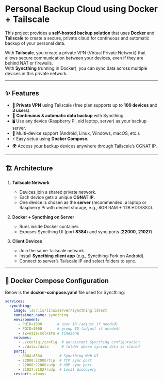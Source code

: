 # Personal Backup Cloud using Docker + Tailscale

This project provides a **self-hosted backup solution** that uses **Docker** and **Tailscale** to create a secure, private cloud for continuous and automatic backup of your personal data.

With **Tailscale**, you create a private VPN (Virtual Private Network) that allows secure communication between your devices, even if they are behind NAT or firewalls.  
With **Syncthing** (running in Docker), you can sync data across multiple devices in this private network.

---

## ✨ Features
- 🔐 **Private VPN** using Tailscale (free plan supports up to **100 devices** and **3 users**).
- 💾 **Continuous & automatic data backup** with Syncthing.
- 🖥️ Use any device (Raspberry Pi, old laptop, server) as your backup server.
- 📱 Multi-device support (Android, Linux, Windows, macOS, etc.).
- ⚡ Easy setup using **Docker Compose**.
- 🌍 Access your backup devices anywhere through Tailscale’s CGNAT IP.

---

## 🏗️ Architecture
1. **Tailscale Network**  
   - Devices join a shared private network.
   - Each device gets a unique **CGNAT IP**.
   - One device is chosen as the **server** (recommended: a laptop or Raspberry Pi with decent storage, e.g., 8GB RAM + 1TB HDD/SSD).

2. **Docker + Syncthing on Server**  
   - Runs inside Docker container.
   - Exposes Syncthing UI (port **8384**) and sync ports (**22000**, **21027**).

3. **Client Devices**  
   - Join the same Tailscale network.
   - Install **Syncthing client app** (e.g., Syncthing-Fork on Android).
   - Connect to server’s Tailscale IP and select folders to sync.

---

## 🐳 Docker Compose Configuration

Below is the **docker-compose.yaml** file used for Syncthing:

```yaml
services:
  syncthing:
    image: lscr.io/linuxserver/syncthing:latest
    container_name: syncthing
    environment:
      - PUID=1000       # user ID (adjust if needed)
      - PGID=1000       # group ID (adjust if needed)
      - TZ=Asia/Kolkata # timezone
    volumes:
      - ./config:/config  # persistent Syncthing configuration
      - ./data:/data      # folder where synced data is stored
    ports:
      - 8384:8384        # Syncthing Web UI
      - 22000:22000/tcp  # TCP sync port
      - 22000:22000/udp  # UDP sync port
      - 21027:21027/udp  # Local discovery
    restart: always
